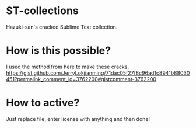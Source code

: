 # ST-collections
Hazuki-san's cracked Sublime Text collection.

# How is this possible?
I used the method from here to make these cracks, https://gist.github.com/JerryLokjianming/71dac05f27f8c96ad1c8941b88030451?permalink_comment_id=3762200#gistcomment-3762200

# How to active?
Just replace file, enter license with anything and then done!
